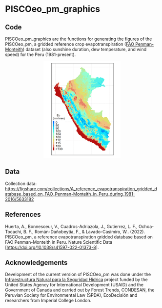 # PISCOeo_pm_graphics

## Code
PISCOeo_pm_graphics are the functions for generating the figures of the PISCOeo_pm, a gridded reference crop evapotranspiration ([FAO Penman-Monteith](http://www.fao.org/3/x0490e/x0490e06.htm)) dataset (also sunshine duration, dew temperature, and wind speed) for the Peru (1981-present).

<center>
<img src="https://github.com/lgutierrezl/PISCOeo_pm_graphics/blob/main/eo_clim.gif" width=50%>
</center>

## Data
Collection data: https://figshare.com/collections/A_reference_evapotranspiration_gridded_database_based_on_FAO_Penman-Monteith_in_Peru_during_1981-2016/5633182

## References
Huerta, A., Bonnesoeur, V., Cuadros-Adriazola, J., Gutierrez, L. F., Ochoa-Tocachi, B. F., Román-Dañobeytia, F., & Lavado-Casimiro, W.. (2022). PISCOeo_pm, a reference evapotranspiration gridded database based on FAO Penman-Monteith in Peru. Nature Scientific Data [https://doi.org/10.1038/s41597-022-01373-8]. 

## Acknowledgements
Development of the current version of PISCOeo_pm was done under the [Infraestructura Natural para la Seguridad Hídrica](https://forest-trends.org/infraestructura-natural-en-peru/) project funded by the United States Agency for International Development (USAID) and the Government of Canada and carried out by Forest Trends, CONDESAN, the Peruvian Society for Environmental Law (SPDA), EcoDecisión and researchers from Imperial College London.
